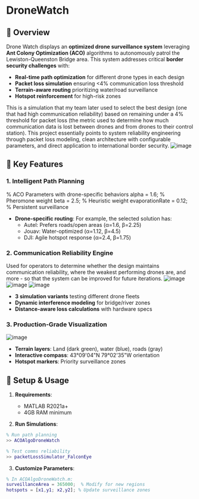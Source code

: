 # DroneWatch

## 🌟 Overview
Drone Watch displays an **optimized drone surveillance system** leveraging **Ant Colony Optimization (ACO)** algorithms to autonomously patrol the Lewiston-Queenston Bridge area. This system addresses critical **border security challenges** with:

- **Real-time path optimization** for different drone types in each design 
- **Packet loss simulation** ensuring <4% communication loss threshold
- **Terrain-aware routing** prioritizing water/road surveillance
- **Hotspot reinforcement** for high-risk zones

This is a simulation that my team later used to select the best design (one that had high communication reliability) based on remaining under a 4% threshold for packet loss (the metric used to determine how much communication data is lost between drones and from drones to their control station). This project essentially points to system reliability engineering through packet loss modeling, clean architecture with configurable parameters, and direct application to international border security. 
![image](https://github.com/user-attachments/assets/cebbd6ea-8a86-4e59-a5e8-9e0bcc5c042d)


## 🚀 Key Features

### 1. Intelligent Path Planning
% ACO Parameters with drone-specific behaviors
alpha = 1.6;  % Pheromone weight 
beta = 2.5;   % Heuristic weight
evaporationRate = 0.12; % Persistent surveillance

- **Drone-specific routing**: For example, the selected solution has: 
  - Autel: Prefers roads/open areas (α=1.6, β=2.25)
  - Jouav: Water-optimized (α=1.12, β=4.5) 
  - DJI: Agile hotspot response (α=2.4, β=1.75)

### 2. Communication Reliability Engine
Used for operators to determine whether the design maintains communication reliability, where the weakest performing drones are, and more - so that the system can be improved for future iterations. 
![image](https://github.com/user-attachments/assets/bfbddb0e-cb94-4429-93f3-51f8d580941b)
![image](https://github.com/user-attachments/assets/9cade35e-df11-490d-802a-8f77eb5f1d33)
![image](https://github.com/user-attachments/assets/56289f1d-ca4f-449c-b649-3a528043d37f)

- **3 simulation variants** testing different drone fleets
- **Dynamic interference modeling** for bridge/river zones
- **Distance-aware loss calculations** with hardware specs

### 3. Production-Grade Visualization
![image](https://github.com/user-attachments/assets/565a954c-6338-4ba0-acc2-0bb7ba95823a)
- **Terrain layers**: Land (dark green), water (blue), roads (gray)
- **Interactive compass**: 43°09'04"N 79°02'35"W orientation
- **Hotspot markers**: Priority surveillance zones

## 🔧 Setup & Usage

1. **Requirements**:
   - MATLAB R2021a+
   - 4GB RAM minimum

2. **Run Simulations**:
```matlab
% Run path planning
>> ACOAlgoDroneWatch

% Test comms reliability
>> packetLossSimulator_FalconEye
```

3. **Customize Parameters**:
```matlab
% In ACOAlgoDroneWatch.m:
surveillanceArea = 365000;  % Modify for new regions
hotspots = [x1,y1; x2,y2]; % Update surveillance zones
```
